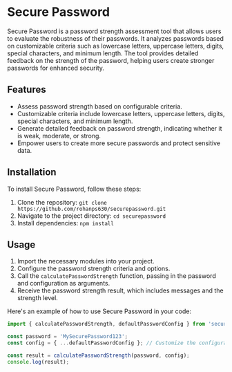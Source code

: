 # Secure Password

Secure Password is a password strength assessment tool that allows users to evaluate the robustness of their passwords. It analyzes passwords based on customizable criteria such as lowercase letters, uppercase letters, digits, special characters, and minimum length. The tool provides detailed feedback on the strength of the password, helping users create stronger passwords for enhanced security.

## Features

- Assess password strength based on configurable criteria.
- Customizable criteria include lowercase letters, uppercase letters, digits, special characters, and minimum length.
- Generate detailed feedback on password strength, indicating whether it is weak, moderate, or strong.
- Empower users to create more secure passwords and protect sensitive data.

## Installation

To install Secure Password, follow these steps:

1. Clone the repository: `git clone https://github.com/rohanps630/securepassword.git`
2. Navigate to the project directory: `cd securepassword`
3. Install dependencies: `npm install`

## Usage

1. Import the necessary modules into your project.
2. Configure the password strength criteria and options.
3. Call the `calculatePasswordStrength` function, passing in the password and configuration as arguments.
4. Receive the password strength result, which includes messages and the strength level.

Here's an example of how to use Secure Password in your code:

```typescript
import { calculatePasswordStrength, defaultPasswordConfig } from 'securepassword';

const password = 'MySecurePassword123';
const config = { ...defaultPasswordConfig }; // Customize the configuration if needed

const result = calculatePasswordStrength(password, config);
console.log(result);
```
